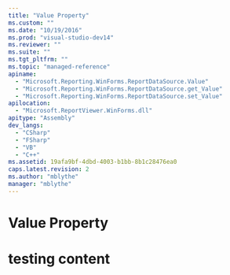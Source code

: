 ```yaml
---
title: "Value Property"
ms.custom: ""
ms.date: "10/19/2016"
ms.prod: "visual-studio-dev14"
ms.reviewer: ""
ms.suite: ""
ms.tgt_pltfrm: ""
ms.topic: "managed-reference"
apiname: 
  - "Microsoft.Reporting.WinForms.ReportDataSource.Value"
  - "Microsoft.Reporting.WinForms.ReportDataSource.get_Value"
  - "Microsoft.Reporting.WinForms.ReportDataSource.set_Value"
apilocation: 
  - "Microsoft.ReportViewer.WinForms.dll"
apitype: "Assembly"
dev_langs: 
  - "CSharp"
  - "FSharp"
  - "VB"
  - "C++"
ms.assetid: 19afa9bf-4dbd-4003-b1bb-8b1c28476ea0
caps.latest.revision: 2
ms.author: "mblythe"
manager: "mblythe"
---
```

# Value Property
# testing content